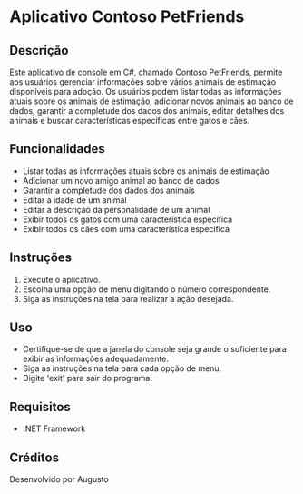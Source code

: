 # Aplicativo Contoso PetFriends

## Descrição
Este aplicativo de console em C#, chamado Contoso PetFriends, permite aos usuários gerenciar informações sobre vários animais de estimação disponíveis para adoção. Os usuários podem listar todas as informações atuais sobre os animais de estimação, adicionar novos animais ao banco de dados, garantir a completude dos dados dos animais, editar detalhes dos animais e buscar características específicas entre gatos e cães.

## Funcionalidades
- Listar todas as informações atuais sobre os animais de estimação
- Adicionar um novo amigo animal ao banco de dados
- Garantir a completude dos dados dos animais
- Editar a idade de um animal
- Editar a descrição da personalidade de um animal
- Exibir todos os gatos com uma característica específica
- Exibir todos os cães com uma característica específica

## Instruções
1. Execute o aplicativo.
2. Escolha uma opção de menu digitando o número correspondente.
3. Siga as instruções na tela para realizar a ação desejada.

## Uso
- Certifique-se de que a janela do console seja grande o suficiente para exibir as informações adequadamente.
- Siga as instruções na tela para cada opção de menu.
- Digite 'exit' para sair do programa.

## Requisitos
- .NET Framework

## Créditos
Desenvolvido por Augusto
